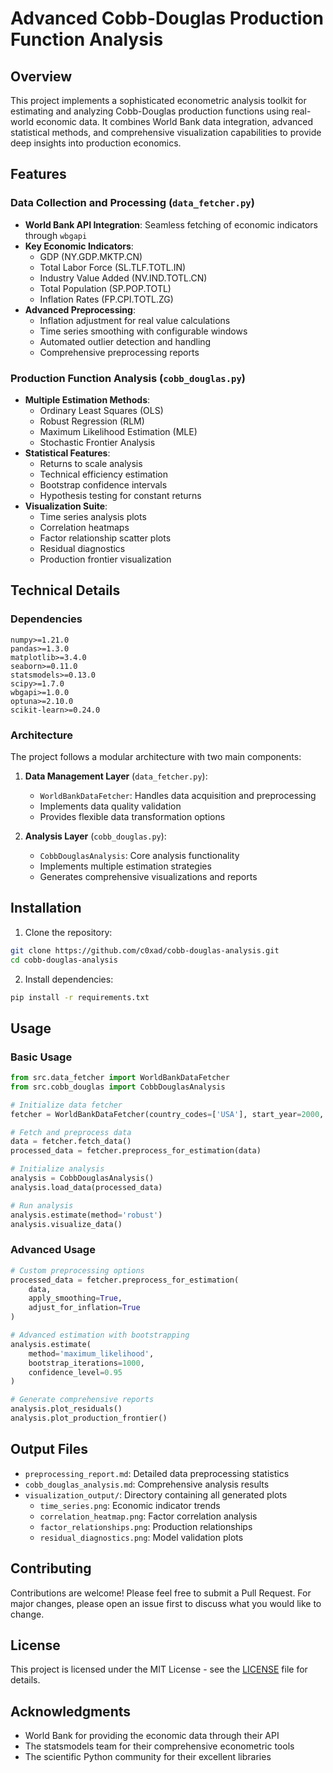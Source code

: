 # Advanced Cobb-Douglas Production Function Analysis

## Overview
This project implements a sophisticated econometric analysis toolkit for estimating and analyzing Cobb-Douglas production functions using real-world economic data. It combines World Bank data integration, advanced statistical methods, and comprehensive visualization capabilities to provide deep insights into production economics.

## Features

### Data Collection and Processing (`data_fetcher.py`)
- **World Bank API Integration**: Seamless fetching of economic indicators through `wbgapi`
- **Key Economic Indicators**:
  - GDP (NY.GDP.MKTP.CN)
  - Total Labor Force (SL.TLF.TOTL.IN)
  - Industry Value Added (NV.IND.TOTL.CN)
  - Total Population (SP.POP.TOTL)
  - Inflation Rates (FP.CPI.TOTL.ZG)
- **Advanced Preprocessing**:
  - Inflation adjustment for real value calculations
  - Time series smoothing with configurable windows
  - Automated outlier detection and handling
  - Comprehensive preprocessing reports

### Production Function Analysis (`cobb_douglas.py`)
- **Multiple Estimation Methods**:
  - Ordinary Least Squares (OLS)
  - Robust Regression (RLM)
  - Maximum Likelihood Estimation (MLE)
  - Stochastic Frontier Analysis
- **Statistical Features**:
  - Returns to scale analysis
  - Technical efficiency estimation
  - Bootstrap confidence intervals
  - Hypothesis testing for constant returns
- **Visualization Suite**:
  - Time series analysis plots
  - Correlation heatmaps
  - Factor relationship scatter plots
  - Residual diagnostics
  - Production frontier visualization

## Technical Details

### Dependencies
```
numpy>=1.21.0
pandas>=1.3.0
matplotlib>=3.4.0
seaborn>=0.11.0
statsmodels>=0.13.0
scipy>=1.7.0
wbgapi>=1.0.0
optuna>=2.10.0
scikit-learn>=0.24.0
```

### Architecture
The project follows a modular architecture with two main components:

1. **Data Management Layer** (`data_fetcher.py`):
   - `WorldBankDataFetcher`: Handles data acquisition and preprocessing
   - Implements data quality validation
   - Provides flexible data transformation options

2. **Analysis Layer** (`cobb_douglas.py`):
   - `CobbDouglasAnalysis`: Core analysis functionality
   - Implements multiple estimation strategies
   - Generates comprehensive visualizations and reports

## Installation

1. Clone the repository:
```bash
git clone https://github.com/c0xad/cobb-douglas-analysis.git
cd cobb-douglas-analysis
```

2. Install dependencies:
```bash
pip install -r requirements.txt
```

## Usage

### Basic Usage
```python
from src.data_fetcher import WorldBankDataFetcher
from src.cobb_douglas import CobbDouglasAnalysis

# Initialize data fetcher
fetcher = WorldBankDataFetcher(country_codes=['USA'], start_year=2000, end_year=2022)

# Fetch and preprocess data
data = fetcher.fetch_data()
processed_data = fetcher.preprocess_for_estimation(data)

# Initialize analysis
analysis = CobbDouglasAnalysis()
analysis.load_data(processed_data)

# Run analysis
analysis.estimate(method='robust')
analysis.visualize_data()
```

### Advanced Usage
```python
# Custom preprocessing options
processed_data = fetcher.preprocess_for_estimation(
    data,
    apply_smoothing=True,
    adjust_for_inflation=True
)

# Advanced estimation with bootstrapping
analysis.estimate(
    method='maximum_likelihood',
    bootstrap_iterations=1000,
    confidence_level=0.95
)

# Generate comprehensive reports
analysis.plot_residuals()
analysis.plot_production_frontier()
```

## Output Files
- `preprocessing_report.md`: Detailed data preprocessing statistics
- `cobb_douglas_analysis.md`: Comprehensive analysis results
- `visualization_output/`: Directory containing all generated plots
  - `time_series.png`: Economic indicator trends
  - `correlation_heatmap.png`: Factor correlation analysis
  - `factor_relationships.png`: Production relationships
  - `residual_diagnostics.png`: Model validation plots

## Contributing
Contributions are welcome! Please feel free to submit a Pull Request. For major changes, please open an issue first to discuss what you would like to change.

## License
This project is licensed under the MIT License - see the [LICENSE](LICENSE) file for details.

## Acknowledgments
- World Bank for providing the economic data through their API
- The statsmodels team for their comprehensive econometric tools
- The scientific Python community for their excellent libraries
